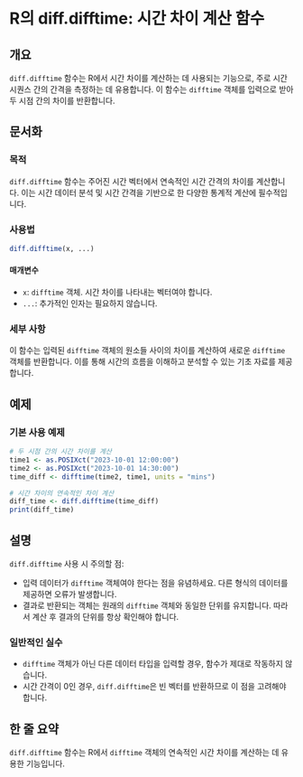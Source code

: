 <!--
Meta Description: # R의 diff.difftime: 시간 차이 계산 함수 ## 개요 `diff.difftime` 함수는 R에서 시간 차이를 계산하는 데 사용되는 기능으로, 주로 시간 시퀀스 간의 간격을 측정하는 데 유용합니다. 이 함수는 `difftime` 객체를 입력으로 받아 두 시...
Meta Keywords: difftime, diff, 차이를, 함수는, 연속적인
-->

# R의 diff.difftime: 시간 차이 계산 함수

## 개요
`diff.difftime` 함수는 R에서 시간 차이를 계산하는 데 사용되는 기능으로, 주로 시간 시퀀스 간의 간격을 측정하는 데 유용합니다. 이 함수는 `difftime` 객체를 입력으로 받아 두 시점 간의 차이를 반환합니다.

## 문서화
### 목적
`diff.difftime` 함수는 주어진 시간 벡터에서 연속적인 시간 간격의 차이를 계산합니다. 이는 시간 데이터 분석 및 시간 간격을 기반으로 한 다양한 통계적 계산에 필수적입니다.

### 사용법
```R
diff.difftime(x, ...)
```

#### 매개변수
- `x`: `difftime` 객체. 시간 차이를 나타내는 벡터여야 합니다.
- `...`: 추가적인 인자는 필요하지 않습니다.

### 세부 사항
이 함수는 입력된 `difftime` 객체의 원소들 사이의 차이를 계산하여 새로운 `difftime` 객체를 반환합니다. 이를 통해 시간의 흐름을 이해하고 분석할 수 있는 기초 자료를 제공합니다.

## 예제
### 기본 사용 예제
```R
# 두 시점 간의 시간 차이를 계산
time1 <- as.POSIXct("2023-10-01 12:00:00")
time2 <- as.POSIXct("2023-10-01 14:30:00")
time_diff <- difftime(time2, time1, units = "mins")

# 시간 차이의 연속적인 차이 계산
diff_time <- diff.difftime(time_diff)
print(diff_time)
```

## 설명
`diff.difftime` 사용 시 주의할 점:
- 입력 데이터가 `difftime` 객체여야 한다는 점을 유념하세요. 다른 형식의 데이터를 제공하면 오류가 발생합니다.
- 결과로 반환되는 객체는 원래의 `difftime` 객체와 동일한 단위를 유지합니다. 따라서 계산 후 결과의 단위를 항상 확인해야 합니다.

### 일반적인 실수
- `difftime` 객체가 아닌 다른 데이터 타입을 입력할 경우, 함수가 제대로 작동하지 않습니다.
- 시간 간격이 0인 경우, `diff.difftime`은 빈 벡터를 반환하므로 이 점을 고려해야 합니다.

## 한 줄 요약
`diff.difftime` 함수는 R에서 `difftime` 객체의 연속적인 시간 차이를 계산하는 데 유용한 기능입니다.